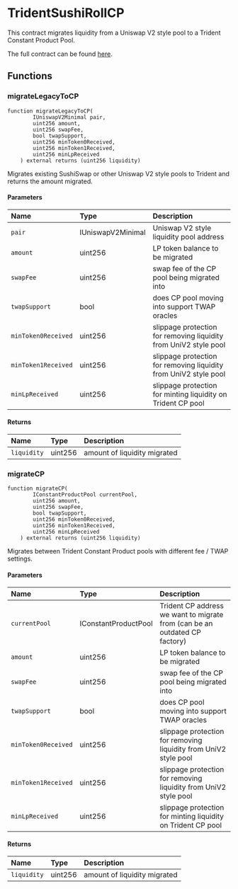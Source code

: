# TridentSushiRollCP

This contract migrates liquidity from a Uniswap V2 style pool to a Trident Constant Product Pool.

The full contract can be found [here](https://github.com/sushiswap/trident/blob/master/contracts/migration/TridentSushiRollCP.sol).

## Functions

### migrateLegacyToCP

```
function migrateLegacyToCP(
        IUniswapV2Minimal pair,
        uint256 amount,
        uint256 swapFee,
        bool twapSupport,
        uint256 minToken0Received,
        uint256 minToken1Received,
        uint256 minLpReceived
    ) external returns (uint256 liquidity)
```

Migrates existing SushiSwap or other Uniswap V2 style pools to Trident and returns the amount migrated.

#### Parameters

| Name                | Type              | Description                                                      |
| :------------------ | :---------------- | :--------------------------------------------------------------- |
| `pair`              | IUniswapV2Minimal | Uniswap V2 style liquidity pool address                          |
| `amount`            | uint256           | LP token balance to be migrated                                  |
| `swapFee`           | uint256           | swap fee of the CP pool being migrated into                      |
| `twapSupport`       | bool              | does CP pool moving into support TWAP oracles                    |
| `minToken0Received` | uint256           | slippage protection for removing liquidity from UniV2 style pool |
| `minToken1Received` | uint256           | slippage protection for removing liquidity from UniV2 style pool |
| `minLpReceived`     | uint256           | slippage protection for minting liquidity on Trident CP pool     |

#### Returns

| Name        | Type    | Description                  |
| :---------- | :------ | :--------------------------- |
| `liquidity` | uint256 | amount of liquidity migrated |

### migrateCP

```
function migrateCP(
        IConstantProductPool currentPool,
        uint256 amount,
        uint256 swapFee,
        bool twapSupport,
        uint256 minToken0Received,
        uint256 minToken1Received,
        uint256 minLpReceived
    ) external returns (uint256 liquidity)
```

Migrates between Trident Constant Product pools with different fee / TWAP settings.

#### Parameters

| Name | Type | Description |
| :-- | :-- | :-- |
| `currentPool` | IConstantProductPool | Trident CP address we want to migrate from (can be an outdated CP factory) |
| `amount` | uint256 | LP token balance to be migrated |
| `swapFee` | uint256 | swap fee of the CP pool being migrated into |
| `twapSupport` | bool | does CP pool moving into support TWAP oracles |
| `minToken0Received` | uint256 | slippage protection for removing liquidity from UniV2 style pool |
| `minToken1Received` | uint256 | slippage protection for removing liquidity from UniV2 style pool |
| `minLpReceived` | uint256 | slippage protection for minting liquidity on Trident CP pool |

#### Returns

| Name        | Type    | Description                  |
| :---------- | :------ | :--------------------------- |
| `liquidity` | uint256 | amount of liquidity migrated |
